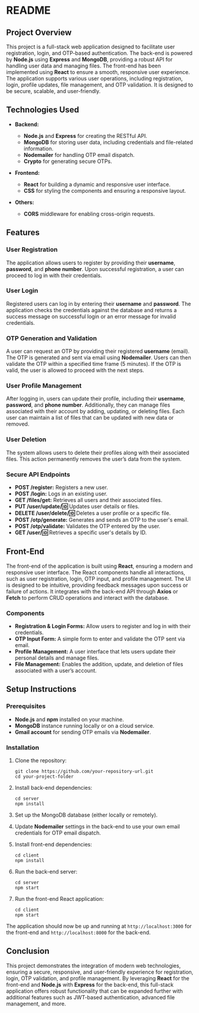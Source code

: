 # README

## Project Overview

This project is a full-stack web application designed to facilitate user registration, login, and OTP-based authentication. The back-end is powered by **Node.js** using **Express** and **MongoDB**, providing a robust API for handling user data and managing files. The front-end has been implemented using **React** to ensure a smooth, responsive user experience. The application supports various user operations, including registration, login, profile updates, file management, and OTP validation. 
It is designed to be secure, scalable, and user-friendly.

## Technologies Used

- **Backend:**
  - **Node.js** and **Express** for creating the RESTful API.
  - **MongoDB** for storing user data, including credentials and file-related information.
  - **Nodemailer** for handling OTP email dispatch.
  - **Crypto** for generating secure OTPs.

- **Frontend:**
  - **React** for building a dynamic and responsive user interface.
  - **CSS** for styling the components and ensuring a responsive layout.

- **Others:**
  - **CORS** middleware for enabling cross-origin requests.

## Features

### User Registration
The application allows users to register by providing their **username**, **password**, and **phone number**. Upon successful registration, a user can proceed to log in with their credentials.

### User Login
Registered users can log in by entering their **username** and **password**. The application checks the credentials against the database and returns a success message on successful login or an error message for invalid credentials.

### OTP Generation and Validation
A user can request an OTP by providing their registered **username** (email). The OTP is generated and sent via email using **Nodemailer**. Users can then validate the OTP within a specified time frame (5 minutes). If the OTP is valid, the user is allowed to proceed with the next steps.

### User Profile Management
After logging in, users can update their profile, including their **username**, **password**, and **phone number**. Additionally, they can manage files associated with their account by adding, updating, or deleting files. Each user can maintain a list of files that can be updated with new data or removed.

### User Deletion
The system allows users to delete their profiles along with their associated files. This action permanently removes the user’s data from the system.

### Secure API Endpoints
- **POST /register:** Registers a new user.
- **POST /login:** Logs in an existing user.
- **GET /files/get:** Retrieves all users and their associated files.
- **PUT /user/update/:id:** Updates user details or files.
- **DELETE /user/delete/:id:** Deletes a user profile or a specific file.
- **POST /otp/generate:** Generates and sends an OTP to the user's email.
- **POST /otp/validate:** Validates the OTP entered by the user.
- **GET /user/:id:** Retrieves a specific user's details by ID.

## Front-End

The front-end of the application is built using **React**, ensuring a modern and responsive user interface. 
The React components handle all interactions, such as user registration, login, OTP input, and profile management. 
The UI is designed to be intuitive, providing feedback messages upon success or failure of actions. 
It integrates with the back-end API through **Axios** or **Fetch** to perform CRUD operations and interact with the database.

### Components
- **Registration & Login Forms:** Allow users to register and log in with their credentials.
- **OTP Input Form:** A simple form to enter and validate the OTP sent via email.
- **Profile Management:** A user interface that lets users update their personal details and manage files.
- **File Management:** Enables the addition, update, and deletion of files associated with a user’s account.

## Setup Instructions

### Prerequisites
- **Node.js** and **npm** installed on your machine.
- **MongoDB** instance running locally or on a cloud service.
- **Gmail account** for sending OTP emails via **Nodemailer**.

### Installation

1. Clone the repository:
   ```
   git clone https://github.com/your-repository-url.git
   cd your-project-folder
   ```

2. Install back-end dependencies:
   ```
   cd server
   npm install
   ```

3. Set up the MongoDB database (either locally or remotely).

4. Update **Nodemailer** settings in the back-end to use your own email credentials for OTP email dispatch.

5. Install front-end dependencies:
   ```
   cd client
   npm install
   ```

6. Run the back-end server:
   ```
   cd server
   npm start
   ```

7. Run the front-end React application:
   ```
   cd client
   npm start
   ```

The application should now be up and running at `http://localhost:3000` for the front-end and `http://localhost:8000` for the back-end.

## Conclusion

This project demonstrates the integration of modern web technologies, ensuring a secure, responsive, and user-friendly experience for registration, login, OTP validation, and profile management. By leveraging **React** for the front-end and **Node.js** with **Express** for the back-end, this full-stack application offers robust functionality that can be expanded further with additional features such as JWT-based authentication, advanced file management, and more.

